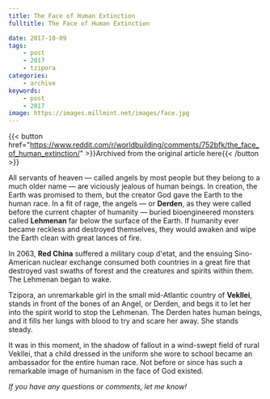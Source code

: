```yaml
---
title: The Face of Human Extinction
fulltitle: The Face of Human Extinction

date: 2017-10-09
tags:
    - post
    - 2017
    - tzipora
categories:
    - archive
keywords:
    - post
    - 2017
image: https://images.millmint.net/images/face.jpg
---
```

{{< button href="https://www.reddit.com/r/worldbuilding/comments/752bfk/the_face_of_human_extinction/" >}}Archived from the original article here{{< /button >}}


All servants of heaven  —  called angels by most people but they belong to a much older name  —  are viciously jealous of human beings. In creation, the Earth was promised to them, but the creator God gave the Earth to the human race. In a fit of rage, the angels  —  or **Derden**, as they were called before the current chapter of humanity  —  buried bioengineered monsters called **Lehmenan** far below the surface of the Earth. If humanity ever became reckless and destroyed themselves, they would awaken and wipe the Earth clean with great lances of fire.

In 2063, **Red China** suffered a military coup d'etat, and the ensuing Sino-American nuclear exchange consumed both countries in a great fire that destroyed vast swaths of forest and the creatures and spirits within them. The Lehmenan began to wake.

Tzipora, an unremarkable girl in the small mid-Atlantic country of **Vekllei**, stands in front of the bones of an Angel, or Derden, and begs it to let her into the spirit world to stop the Lehmenan. The Derden hates human beings, and it fills her lungs with blood to try and scare her away. She stands steady.

It was in this moment, in the shadow of fallout in a wind-swept field of rural Vekllei, that a child dressed in the uniform she wore to school became an ambassador for the entire human race. Not before or since has such a remarkable image of humanism in the face of God existed.

*If you have any questions or comments, let me know!*
